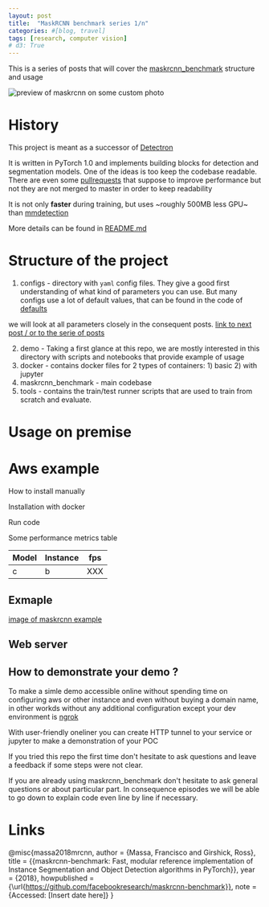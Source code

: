 ```yaml
---
layout: post
title:  "MaskRCNN benchmark series 1/n"
categories: #[blog, travel]
tags: [research, computer vision]
# d3: True
---
```


This is a series of posts that will cover the [maskrcnn_benchmark](https://github.com/facebookresearch/maskrcnn-benchmark) structure and usage

![preview of maskrcnn on some custom photo](/assets/images/maskrcnn/???)

<!--more-->

# History 

<!-- ![repository statistics](/assets/images/maskrcnn/maskrcnn_repo_stats.png) -->

This project is meant as a successor of [Detectron]() 

It is written in PyTorch 1.0 and implements building blocks for detection and segmentation models.
One of the ideas is too keep the codebase readable. There are even some [pullrequests]() that suppose to improve performance but not they are not merged to master in order to keep readability

It is not only **faster** during training, but uses ~roughly 500MB less GPU~ than [mmdetection]()

More details can be found in [README.md](https://github.com/facebookresearch/maskrcnn-benchmark/blob/master/README.md)

# Structure of the project

1. configs  - directory with `yaml` config files. They give a good first understanding of what kind of parameters you can use. But many configs use a lot of default values, that can be found in the code of [defaults](https://github.com/facebookresearch/maskrcnn-benchmark/blob/master/maskrcnn_benchmark/config/defaults.py) 

we will look at all parameters closely in the consequent posts. [link to next post / or to the serie of posts]()

2. demo - Taking a first glance at this repo, we are mostly interested in this directory with scripts and notebooks that provide example of usage
3. docker - contains docker files for 2 types of containers: 1) basic  2) with jupyter
4. maskrcnn_benchmark - main codebase
5. tools - contains the train/test runner scripts that are used to train from scratch and evaluate.


# Usage on premise 



# Aws example

How to install manually

Installation with docker 

Run code 

Some performance metrics table 

| Model | Instance | fps |
| ----- | -------- | --- |
| c     | b        | XXX |


## Exmaple

[image of maskrcnn example]()

## Web server


## How to demonstrate your demo ?


To make a simle demo accessible online without spending time on configuring aws or other instance and even without buying a domain name, in other workds without any additional configuration except your dev environment is [ngrok]()

With user-friendly oneliner you can create  HTTP tunnel to your service or jupyter to make a demonstration of your POC


If you tried this repo the first time don't hesitate to ask questions and leave a feedback if some steps were not clear.

If you are already using maskrcnn_benchmark don't hesitate to ask general questions or about particular part. 
In consequence episodes we will be able to go down to explain code even line by line if necessary.


# Links

@misc{massa2018mrcnn,
author = {Massa, Francisco and Girshick, Ross},
title = {{maskrcnn-benchmark: Fast, modular reference implementation of Instance Segmentation and Object Detection algorithms in PyTorch}},
year = {2018},
howpublished = {\url{https://github.com/facebookresearch/maskrcnn-benchmark}},
note = {Accessed: [Insert date here]}
}